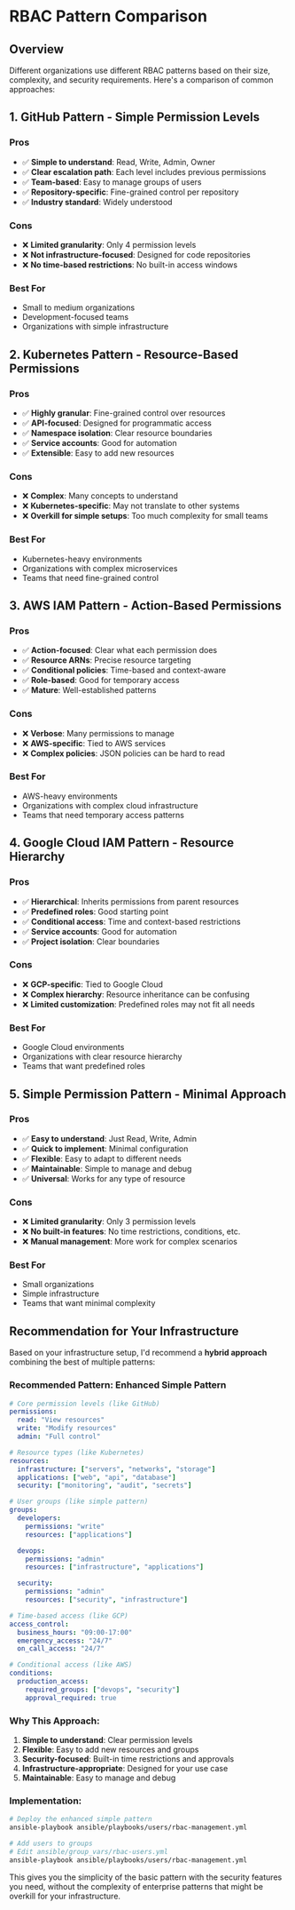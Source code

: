 # RBAC Pattern Comparison

## Overview

Different organizations use different RBAC patterns based on their size, complexity, and security requirements. Here's a comparison of common approaches:

## 1. **GitHub Pattern** - Simple Permission Levels

### Pros

- ✅ **Simple to understand**: Read, Write, Admin, Owner
- ✅ **Clear escalation path**: Each level includes previous permissions
- ✅ **Team-based**: Easy to manage groups of users
- ✅ **Repository-specific**: Fine-grained control per repository
- ✅ **Industry standard**: Widely understood

### Cons

- ❌ **Limited granularity**: Only 4 permission levels
- ❌ **Not infrastructure-focused**: Designed for code repositories
- ❌ **No time-based restrictions**: No built-in access windows

### Best For

- Small to medium organizations
- Development-focused teams
- Organizations with simple infrastructure

## 2. **Kubernetes Pattern** - Resource-Based Permissions

### Pros

- ✅ **Highly granular**: Fine-grained control over resources
- ✅ **API-focused**: Designed for programmatic access
- ✅ **Namespace isolation**: Clear resource boundaries
- ✅ **Service accounts**: Good for automation
- ✅ **Extensible**: Easy to add new resources

### Cons

- ❌ **Complex**: Many concepts to understand
- ❌ **Kubernetes-specific**: May not translate to other systems
- ❌ **Overkill for simple setups**: Too much complexity for small teams

### Best For

- Kubernetes-heavy environments
- Organizations with complex microservices
- Teams that need fine-grained control

## 3. **AWS IAM Pattern** - Action-Based Permissions

### Pros

- ✅ **Action-focused**: Clear what each permission does
- ✅ **Resource ARNs**: Precise resource targeting
- ✅ **Conditional policies**: Time-based and context-aware
- ✅ **Role-based**: Good for temporary access
- ✅ **Mature**: Well-established patterns

### Cons

- ❌ **Verbose**: Many permissions to manage
- ❌ **AWS-specific**: Tied to AWS services
- ❌ **Complex policies**: JSON policies can be hard to read

### Best For

- AWS-heavy environments
- Organizations with complex cloud infrastructure
- Teams that need temporary access patterns

## 4. **Google Cloud IAM Pattern** - Resource Hierarchy

### Pros

- ✅ **Hierarchical**: Inherits permissions from parent resources
- ✅ **Predefined roles**: Good starting point
- ✅ **Conditional access**: Time and context-based restrictions
- ✅ **Service accounts**: Good for automation
- ✅ **Project isolation**: Clear boundaries

### Cons

- ❌ **GCP-specific**: Tied to Google Cloud
- ❌ **Complex hierarchy**: Resource inheritance can be confusing
- ❌ **Limited customization**: Predefined roles may not fit all needs

### Best For

- Google Cloud environments
- Organizations with clear resource hierarchy
- Teams that want predefined roles

## 5. **Simple Permission Pattern** - Minimal Approach

### Pros

- ✅ **Easy to understand**: Just Read, Write, Admin
- ✅ **Quick to implement**: Minimal configuration
- ✅ **Flexible**: Easy to adapt to different needs
- ✅ **Maintainable**: Simple to manage and debug
- ✅ **Universal**: Works for any type of resource

### Cons

- ❌ **Limited granularity**: Only 3 permission levels
- ❌ **No built-in features**: No time restrictions, conditions, etc.
- ❌ **Manual management**: More work for complex scenarios

### Best For

- Small organizations
- Simple infrastructure
- Teams that want minimal complexity

## Recommendation for Your Infrastructure

Based on your infrastructure setup, I'd recommend a **hybrid approach** combining the best of multiple patterns:

### **Recommended Pattern: Enhanced Simple Pattern**

```yaml
# Core permission levels (like GitHub)
permissions:
  read: "View resources"
  write: "Modify resources"
  admin: "Full control"

# Resource types (like Kubernetes)
resources:
  infrastructure: ["servers", "networks", "storage"]
  applications: ["web", "api", "database"]
  security: ["monitoring", "audit", "secrets"]

# User groups (like simple pattern)
groups:
  developers:
    permissions: "write"
    resources: ["applications"]

  devops:
    permissions: "admin"
    resources: ["infrastructure", "applications"]

  security:
    permissions: "admin"
    resources: ["security", "infrastructure"]

# Time-based access (like GCP)
access_control:
  business_hours: "09:00-17:00"
  emergency_access: "24/7"
  on_call_access: "24/7"

# Conditional access (like AWS)
conditions:
  production_access:
    required_groups: ["devops", "security"]
    approval_required: true
```

### **Why This Approach:**

1. **Simple to understand**: Clear permission levels
2. **Flexible**: Easy to add new resources and groups
3. **Security-focused**: Built-in time restrictions and approvals
4. **Infrastructure-appropriate**: Designed for your use case
5. **Maintainable**: Easy to manage and debug

### **Implementation:**

```bash
# Deploy the enhanced simple pattern
ansible-playbook ansible/playbooks/users/rbac-management.yml

# Add users to groups
# Edit ansible/group_vars/rbac-users.yml
ansible-playbook ansible/playbooks/users/rbac-management.yml
```

This gives you the simplicity of the basic pattern with the security features you need, without the complexity of enterprise patterns that might be overkill for your infrastructure.
